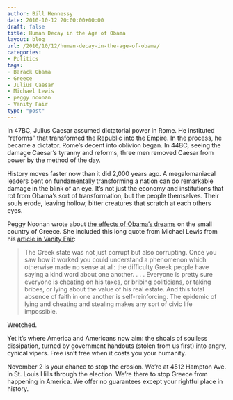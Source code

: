 ```yaml
---
author: Bill Hennessy
date: 2010-10-12 20:00:00+00:00
draft: false
title: Human Decay in the Age of Obama
layout: blog
url: /2010/10/12/human-decay-in-the-age-of-obama/
categories:
- Politics
tags:
- Barack Obama
- Greece
- Julius Caesar
- Michael Lewis
- peggy noonan
- Vanity Fair
type: "post"
---
```


In 47BC, Julius Caesar assumed dictatorial power in Rome. He instituted “reforms” that transformed the Republic into the Empire. In the process, he became a dictator. Rome’s decent into oblivion began. In 44BC, seeing the damage Caesar’s tyranny and reforms, three men removed Caesar from power by the method of the day.

 

History moves faster now than it did 2,000 years ago. A megalomaniacal leaders bent on fundamentally transforming a nation can do remarkable damage in the blink of an eye. It’s not just the economy and institutions that rot from Obama’s sort of transformation, but the people themselves. Their souls erode, leaving hollow, bitter creatures that scratch at each others eyes. 

 

Peggy Noonan wrote about [the effects of Obama’s dreams](https://online.wsj.com/article/declarations.html) on the small country of Greece. She included this long quote from Michael Lewis from his [article in Vanity Fair](https://www.vanityfair.com/business/features/2010/10/greeks-bearing-bonds-201010):

 

>   
> 
> The Greek state was not just corrupt but also corrupting. Once you saw how it worked you could understand a phenomenon which otherwise made no sense at all: the difficulty Greek people have saying a kind word about one another. . . . Everyone is pretty sure everyone is cheating on his taxes, or bribing politicians, or taking bribes, or lying about the value of his real estate. And this total absence of faith in one another is self-reinforcing. The epidemic of lying and cheating and stealing makes any sort of civic life impossible. 
> 
> 

 

Wretched.

 

Yet it’s where America and Americans now aim: the shoals of soulless dissipation, turned by government handouts (stolen from us first) into angry, cynical vipers. Free isn’t free when it costs you your humanity.

 

November 2 is your chance to stop the erosion. We’re at 4512 Hampton Ave. in St. Louis Hills through the election. We’re there to stop Greece from happening in America. We offer no guarantees except your rightful place in history. 
